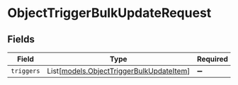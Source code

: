 # ObjectTriggerBulkUpdateRequest


## Fields

| Field                                                                                | Type                                                                                 | Required                                                                             | Description                                                                          |
| ------------------------------------------------------------------------------------ | ------------------------------------------------------------------------------------ | ------------------------------------------------------------------------------------ | ------------------------------------------------------------------------------------ |
| `triggers`                                                                           | List[[models.ObjectTriggerBulkUpdateItem](../models/objecttriggerbulkupdateitem.md)] | :heavy_minus_sign:                                                                   | N/A                                                                                  |